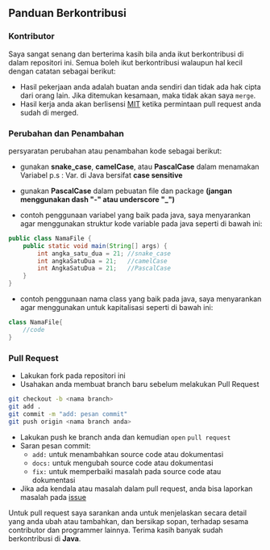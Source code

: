 ## Panduan Berkontribusi

### Kontributor

Saya sangat senang dan berterima kasih bila anda ikut berkontribusi di dalam repositori ini. Semua boleh ikut berkontribusi walaupun hal kecil dengan catatan sebagai berikut:

- Hasil pekerjaan anda adalah buatan anda sendiri dan tidak ada hak cipta dari orang lain. Jika ditemukan kesamaan, maka tidak akan saya `merge`.
- Hasil kerja anda akan berlisensi [MIT](LICENSE) ketika permintaan pull request anda sudah di merged.

### Perubahan dan Penambahan

persyaratan perubahan atau penambahan kode sebagai berikut:
- gunakan **snake_case**, **camelCase**, atau **PascalCase** dalam menamakan Variabel p.s : Var. di Java bersifat **case sensitive**
- gunakan **PascalCase** dalam pebuatan file dan package **(jangan menggunakan dash "-" atau underscore "_")**

- contoh penggunaan variabel yang baik pada java,
saya menyarankan agar menggunakan struktur kode variable pada java seperti di bawah ini:
```java
public class NamaFile {
    public static void main(String[] args) {
        int angka_satu_dua = 21; //snake_case
        int angkaSatuDua = 21;   //camelCase
        int AngkaSatuDua = 21;   //PascalCase
    }
}
```
- contoh penggunaan nama class yang baik pada java,
saya menyarankan agar menggunakan untuk kapitalisasi seperti di bawah ini:
```java
class NamaFile{
    //code
}
```

### Pull Request

- Lakukan fork pada repositori ini
- Usahakan anda membuat branch baru sebelum melakukan Pull Request
```sh
git checkout -b <nama branch>
git add .
git commit -m "add: pesan commit"
git push origin <nama branch anda>
```
- Lakukan push ke branch anda dan kemudian `open` `pull request`
- Saran pesan commit:
    - `add:` untuk menambahkan source code atau dokumentasi
    - `docs:` untuk mengubah source code atau dokumentasi
    - `fix:` untuk memperbaiki masalah pada source code atau dokumentasi
- Jika ada kendala atau masalah dalam pull request, anda bisa laporkan masalah pada [issue](https://github.com/prayogaekaardiansyah/Java/issues)

Untuk pull request saya sarankan anda untuk menjelaskan secara detail yang anda ubah atau tambahkan, dan bersikap sopan, terhadap sesama contributor dan programmer lainnya. Terima kasih banyak sudah berkontribusi di **Java**.